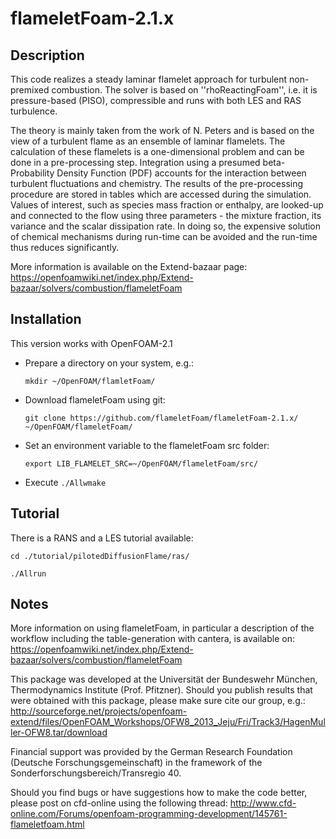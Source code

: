 flameletFoam-2.1.x
==================

## Description

This code realizes a steady laminar flamelet approach for turbulent non-premixed combustion.
The solver is based on ''rhoReactingFoam'', i.e. it is pressure-based (PISO), compressible and runs with both LES and RAS turbulence.
 
The theory is mainly taken from the work of N. Peters and is based on the view of a turbulent flame as an ensemble of laminar flamelets.
The calculation of these flamelets is a one-dimensional problem and can be done in a pre-processing step.
Integration using a presumed beta-Probability Density Function (PDF) accounts for the interaction between turbulent fluctuations and chemistry.
The results of the pre-processing procedure are stored in tables which are accessed during the simulation.
Values of interest, such as species mass fraction or enthalpy, are looked-up and connected to the flow using three parameters - the mixture fraction, its variance and the scalar dissipation rate.
In doing so, the expensive solution of chemical mechanisms during run-time can be avoided and the run-time thus reduces significantly.

More information is available on the Extend-bazaar page:
https://openfoamwiki.net/index.php/Extend-bazaar/solvers/combustion/flameletFoam

## Installation

This version works with OpenFOAM-2.1

* Prepare a directory on your system, e.g.:  

  `mkdir ~/OpenFOAM/flamletFoam/`

* Download flameletFoam using git:

  `git clone https://github.com/flameletFoam/flameletFoam-2.1.x/ ~/OpenFOAM/flameletFoam/`

* Set an environment variable to the flameletFoam src folder:

  `export LIB_FLAMELET_SRC=~/OpenFOAM/flameletFoam/src/`

* Execute `./Allwmake`

## Tutorial

There is a RANS and a LES tutorial available:

  `cd ./tutorial/pilotedDiffusionFlame/ras/`

  `./Allrun`

## Notes

More information on using flameletFoam, in particular a description of the workflow including the table-generation with cantera, is available on:
https://openfoamwiki.net/index.php/Extend-bazaar/solvers/combustion/flameletFoam

This package was developed at the Universität der Bundeswehr München, Thermodynamics Institute (Prof. Pfitzner).
Should you publish results that were obtained with this package, please make sure cite our group, e.g.:
http://sourceforge.net/projects/openfoam-extend/files/OpenFOAM_Workshops/OFW8_2013_Jeju/Fri/Track3/HagenMuller-OFW8.tar/download

Financial support was provided by the German Research Foundation (Deutsche Forschungsgemeinschaft) in
the framework of the Sonderforschungsbereich/Transregio 40.

Should you find bugs or have suggestions how to make the code better, please post on cfd-online using the following thread:
http://www.cfd-online.com/Forums/openfoam-programming-development/145761-flameletfoam.html
